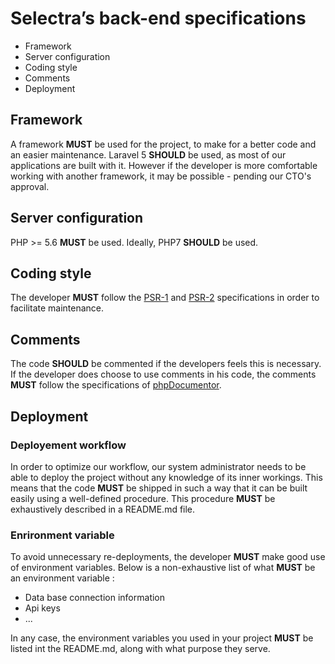 # Selectra’s back-end specifications

* Framework
* Server configuration
* Coding style
* Comments
* Deployment



## Framework

A framework **MUST** be used for the project, to make for a better code and an easier maintenance. Laravel 5 **SHOULD** be used, as most of our applications are built with it. However if the developer is more comfortable working with another framework, it may be possible - pending our CTO's approval.

## Server configuration

PHP >= 5.6 **MUST** be used. Ideally, PHP7 **SHOULD** be used.

## Coding style

The developer **MUST** follow the [PSR-1](http://www.php-fig.org/psr/psr-1/) and [PSR-2](http://www.php-fig.org/psr/psr-2/) specifications in order to facilitate maintenance.

## Comments

The code **SHOULD** be commented if the developers feels this is necessary. If the developer does choose to use comments in his code, the comments **MUST** follow the specifications
of [phpDocumentor](https://www.phpdoc.org/docs/latest/index.html).

## Deployment

### Deployement workflow

  In order to optimize our workflow, our system administrator needs to be able to deploy the project without any knowledge of its inner workings. This means that the code **MUST** be shipped in such a way that it can be built easily using a well-defined procedure. This procedure **MUST** be exhaustively described in a README.md file.


### Enrironment variable

  To avoid unnecessary re-deployments, the developer **MUST** make good use of environment variables. Below is a non-exhaustive list of what **MUST** be an environment variable :
  * Data base connection information
  * Api keys
  * ...

  In any case, the environment variables you used in your project **MUST** be listed int the README.md, along with what purpose they serve.
